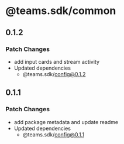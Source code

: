 # @teams.sdk/common

## 0.1.2

### Patch Changes

- add input cards and stream activity
- Updated dependencies
  - @teams.sdk/config@0.1.2

## 0.1.1

### Patch Changes

- add package metadata and update readme
- Updated dependencies
  - @teams.sdk/config@0.1.1
